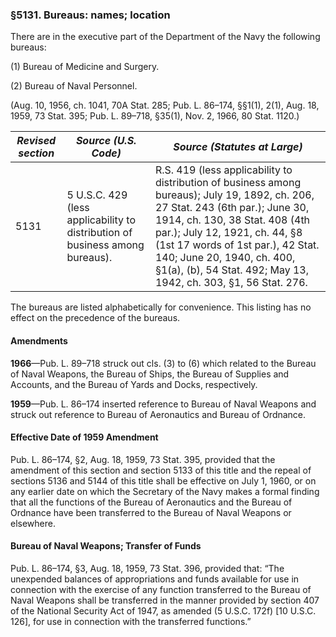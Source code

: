 ### §5131. Bureaus: names; location ###

There are in the executive part of the Department of the Navy the following bureaus:

(1) Bureau of Medicine and Surgery.

(2) Bureau of Naval Personnel.

(Aug. 10, 1956, ch. 1041, 70A Stat. 285; Pub. L. 86–174, §§1(1), 2(1), Aug. 18, 1959, 73 Stat. 395; Pub. L. 89–718, §35(1), Nov. 2, 1966, 80 Stat. 1120.)

|*Revised section*|                            *Source (U.S. Code)*                            |                                                                                                                                                      *Source (Statutes at Large)*                                                                                                                                                       |
|-----------------|----------------------------------------------------------------------------|-----------------------------------------------------------------------------------------------------------------------------------------------------------------------------------------------------------------------------------------------------------------------------------------------------------------------------------------|
|      5131       |5 U.S.C. 429 (less applicability to distribution of business among bureaus).|R.S. 419 (less applicability to distribution of business among bureaus); July 19, 1892, ch. 206, 27 Stat. 243 (6th par.); June 30, 1914, ch. 130, 38 Stat. 408 (4th par.); July 12, 1921, ch. 44, §8 (1st 17 words of 1st par.), 42 Stat. 140; June 20, 1940, ch. 400, §1(a), (b), 54 Stat. 492; May 13, 1942, ch. 303, §1, 56 Stat. 276.|

The bureaus are listed alphabetically for convenience. This listing has no effect on the precedence of the bureaus.

#### Amendments ####

**1966**—Pub. L. 89–718 struck out cls. (3) to (6) which related to the Bureau of Naval Weapons, the Bureau of Ships, the Bureau of Supplies and Accounts, and the Bureau of Yards and Docks, respectively.

**1959**—Pub. L. 86–174 inserted reference to Bureau of Naval Weapons and struck out reference to Bureau of Aeronautics and Bureau of Ordnance.

#### Effective Date of 1959 Amendment ####

Pub. L. 86–174, §2, Aug. 18, 1959, 73 Stat. 395, provided that the amendment of this section and section 5133 of this title and the repeal of sections 5136 and 5144 of this title shall be effective on July 1, 1960, or on any earlier date on which the Secretary of the Navy makes a formal finding that all the functions of the Bureau of Aeronautics and the Bureau of Ordnance have been transferred to the Bureau of Naval Weapons or elsewhere.

#### Bureau of Naval Weapons; Transfer of Funds ####

Pub. L. 86–174, §3, Aug. 18, 1959, 73 Stat. 396, provided that: “The unexpended balances of appropriations and funds available for use in connection with the exercise of any function transferred to the Bureau of Naval Weapons shall be transferred in the manner provided by section 407 of the National Security Act of 1947, as amended (5 U.S.C. 172f) [10 U.S.C. 126], for use in connection with the transferred functions.”